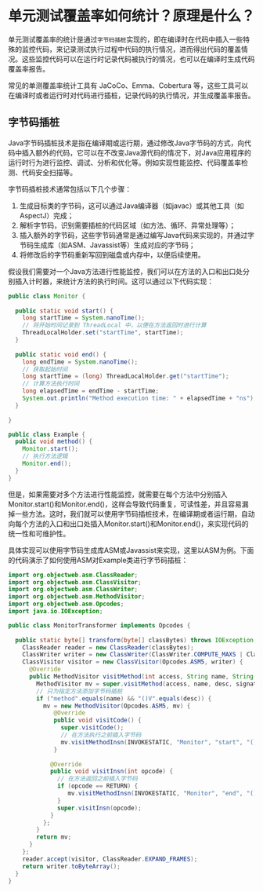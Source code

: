 # 单元测试覆盖率如何统计？原理是什么？

单元测试覆盖率的统计是通过`字节码插桩`实现的，即在编译时在代码中插入一些特殊的监控代码，来记录测试执行过程中代码的执行情况，进而得出代码的覆盖情况。这些监控代码可以在运行时记录代码被执行的情况，也可以在编译时生成代码覆盖率报告。

常见的单测覆盖率统计工具有 JaCoCo、Emma、Cobertura 等，这些工具可以在编译时或者运行时对代码进行插桩，记录代码的执行情况，并生成覆盖率报告。



## 字节码插桩

Java字节码插桩技术是指在编译期或运行期，通过修改Java字节码的方式，向代码中插入额外的代码，它可以在不改变Java源代码的情况下，对Java应用程序的运行时行为进行监控、调试、分析和优化等。例如实现性能监控、代码覆盖率检测、代码安全扫描等。



字节码插桩技术通常包括以下几个步骤：

1. 生成目标类的字节码，这可以通过Java编译器（如javac）或其他工具（如AspectJ）完成；
2. 解析字节码，识别需要插桩的代码区域（如方法、循环、异常处理等）；
3. 插入额外的字节码，这些字节码通常是通过编写Java代码来实现的，并通过字节码生成库（如ASM、Javassist等）生成对应的字节码；
4. 将修改后的字节码重新写回到磁盘或内存中，以便后续使用。



假设我们需要对一个Java方法进行性能监控，我们可以在方法的入口和出口处分别插入计时器，来统计方法的执行时间。这可以通过以下代码实现：

```java
public class Monitor {
  
  public static void start() {
    long startTime = System.nanoTime();
    // 将开始时间记录到 ThreadLocal 中，以便在方法返回时进行计算
    ThreadLocalHolder.set("startTime", startTime);
  }
  
  public static void end() {
    long endTime = System.nanoTime();
    // 获取起始时间
    long startTime = (long) ThreadLocalHolder.get("startTime");
    // 计算方法执行时间
    long elapsedTime = endTime - startTime;
    System.out.println("Method execution time: " + elapsedTime + "ns");
  }
  
}

public class Example {
  public void method() {
    Monitor.start();
    // 执行方法逻辑
    Monitor.end();
  }
}
```

但是，如果需要对多个方法进行性能监控，就需要在每个方法中分别插入Monitor.start()和Monitor.end()，这样会导致代码重复，可读性差，并且容易漏掉一些方法。这时，我们就可以使用字节码插桩技术，在编译期或者运行期，自动向每个方法的入口和出口处插入Monitor.start()和Monitor.end()，来实现代码的统一性和可维护性。

具体实现可以使用字节码生成库ASM或Javassist来实现，这里以ASM为例。下面的代码演示了如何使用ASM对Example类进行字节码插桩：

```java
import org.objectweb.asm.ClassReader;
import org.objectweb.asm.ClassVisitor;
import org.objectweb.asm.ClassWriter;
import org.objectweb.asm.MethodVisitor;
import org.objectweb.asm.Opcodes;
import java.io.IOException;

public class MonitorTransformer implements Opcodes {
  
  public static byte[] transform(byte[] classBytes) throws IOException {
    ClassReader reader = new ClassReader(classBytes);
    ClassWriter writer = new ClassWriter(ClassWriter.COMPUTE_MAXS | ClassWriter.COMPUTE_FRAMES);
    ClassVisitor visitor = new ClassVisitor(Opcodes.ASM5, writer) {
      @Override
      public MethodVisitor visitMethod(int access, String name, String desc, String signature, String[] exceptions) {
        MethodVisitor mv = super.visitMethod(access, name, desc, signature, exceptions);
        // 只为指定方法添加字节码插桩
        if ("method".equals(name) && "()V".equals(desc)) {
          mv = new MethodVisitor(Opcodes.ASM5, mv) {
             @Override
             public void visitCode() {
               super.visitCode();
               // 在方法执行之前插入字节码
               mv.visitMethodInsn(INVOKESTATIC, "Monitor", "start", "()V", false);
             }
                                                
            @Override
            public void visitInsn(int opcode) {
              // 在方法返回之前插入字节码
              if (opcode == RETURN) {
                 mv.visitMethodInsn(INVOKESTATIC, "Monitor", "end", "()V", false);
              }
              super.visitInsn(opcode);
            }
          };
        }
        return mv;
      }
    };
    reader.accept(visitor, ClassReader.EXPAND_FRAMES);
    return writer.toByteArray();
  }
}
```

